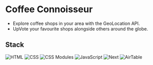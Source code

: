 # Coffee Connoisseur

* Explore coffee shops in your area with the GeoLocation API.
* UpVote your favourite shops alongside others around the globe.

## Stack
![HTML](https://img.shields.io/badge/-HTML-E34F26?style=flat-square&logo=html5&logoColor=white)
![CSS](https://img.shields.io/badge/-CSS-1572B6?style=flat-square&logo=css3)
![CSS Modules](https://img.shields.io/badge/-CSS_Modules-66D3FA?style=flat-square&logo=cssmodules&logoColor=black)
![JavaScript](https://img.shields.io/badge/-JavaScript-F7DF1E?style=flat-square&logo=javascript&logoColor=black)
![Next](https://img.shields.io/badge/-Next-000000?style=flat-square&logo=next.js)
![AirTable](https://img.shields.io/badge/-AirTable-FCB400?style=flat-square&logo=airtable&logoColor=black)
